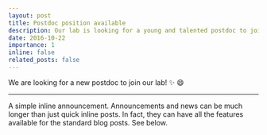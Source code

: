 ```yaml
---
layout: post
title: Postdoc position available
description: Our lab is looking for a young and talented postdoc to join our team.
date: 2016-10-22
importance: 1 
inline: false
related_posts: false
---
```


We are looking for a new postdoc to join our lab! :sparkles: :smile:

---

A simple inline announcement. Announcements and news can be much longer than just quick inline posts. In fact, they can have all the features available for the standard blog posts. See below.

